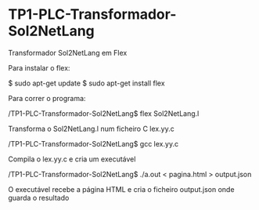 # TP1-PLC-Transformador-Sol2NetLang
Transformador Sol2NetLang em Flex

Para instalar o flex:

$ sudo apt-get update
$ sudo apt-get install flex

Para correr o programa:

/TP1-PLC-Transformador-Sol2NetLang$ flex Sol2NetLang.l

Transforma o Sol2NetLang.l num ficheiro C lex.yy.c


/TP1-PLC-Transformador-Sol2NetLang$ gcc lex.yy.c

Compila o lex.yy.c e cria um executável



/TP1-PLC-Transformador-Sol2NetLang$ ./a.out < pagina.html > output.json

O executável recebe a página HTML e cria o ficheiro output.json onde guarda o resultado
